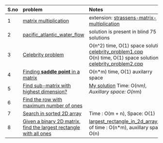 |S.no | problem | Notes |
|:---|:-------|:-------|
| 1 | [matrix multiplication](https://www.geeksforgeeks.org/c-program-multiply-two-matrices/) | extension: [strassens-matrix-multiplication](https://www.geeksforgeeks.org/strassens-matrix-multiplication/) |
| 2 | [pacific_atlantic_water_flow](https://leetcode.com/problems/pacific-atlantic-water-flow/description/) | solution is present in blind 75 solutions | 
| 3 | [Celebrity problem](https://www.geeksforgeeks.org/problems/the-celebrity-problem/1) | O(n^2) time, O(1) space solution : [celebrity_problem1.cpp](celebrity_problem1.cpp) <br/> O(n) time, O(1) space solution : [celebrity_problem2.cpp](celebrity_problem2.cpp) |
| 4 | [Finding **saddle point** in a matrix](https://www.geeksforgeeks.org/saddle-point-matrix/) | O(n*m) time, O(1) auxilarry space |
| 5 | [Find sub-matrix with highest dimension?](https://www.geeksforgeeks.org/problems/largest-square-formed-in-a-matrix0806/1) | [My solution](largest_submatrix_with_highest_dimension.cpp) Time: O(n*m), Auxillary space: O(n*m) | 
| 6 | [Find the row with maximum number of ones](https://www.geeksforgeeks.org/problems/row-with-max-1s0023/1) | |
| 7 | [Search in sorted 2D array](https://leetcode.com/problems/search-a-2d-matrix-ii/description/) | Time : O(m + n), Space: O(1) |
| 8 | [Given a binary 2D matrix, find the largest rectangle with all ones](https://leetcode.com/problems/maximal-rectangle/description/) | [largest_rectangle_in_2d_array.cpp](largest_rectangle_in_2d_array.cpp) of time : O(n*m), auxillary space: O(n) |

